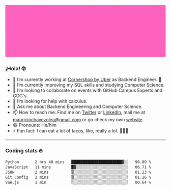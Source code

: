![Banner](banner.gif)

### ¡Hola! 🤓

- 🔭 I’m currently working at [Cornershop by Uber](https://cornershopapp.com) as Backend Engineer. 🥑
- 🌱 I’m currently improving my SQL skills and studying Computer Science.
- 👯 I’m looking to collaborate on events with GitHub Campus Experts and GDG's.
- 🤔 I’m looking for help with calculus.
- 💬 Ask me about Backend Engineering and Computer Science.
- 📫 How to reach me: Find me on [Twitter](https://twitter.com/ultr4nerd) or [LinkedIn](https://www.linkedin.com/in/ultr4nerd), mail me at [mauriciochavezolea@gmail.com](mailto:mauriciochavezolea@gmail.com) or go check my own [website](mauriciochavez.surge.sh)
- 😄 Pronouns: He/him
- ⚡ Fun fact: I can eat a lot of tacos, like, really a lot. 🌮🌮🌮

---

### Coding stats 🔥

<!--START_SECTION:waka-->
```text
Python       2 hrs 40 mins   ██████████████████████▓░░   90.09 % 
JavaScript   11 mins         █▓░░░░░░░░░░░░░░░░░░░░░░░   06.71 % 
JSON         2 mins          ▒░░░░░░░░░░░░░░░░░░░░░░░░   01.23 % 
Git Config   2 mins          ▒░░░░░░░░░░░░░░░░░░░░░░░░   01.16 % 
Vue.js       1 min           ░░░░░░░░░░░░░░░░░░░░░░░░░   00.64 % 
```
<!--END_SECTION:waka-->
